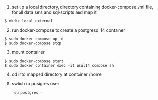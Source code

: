 
1. set up a local directory, directory containing docker-compose.yml file, for all data sets and sql-scripts and map it
```
$ mkdir local_external
```
2. run docker-compose to create a postgresql 14 container
```   
$ sudo docker-compose up -d
$ sudo docker-compose stop
```
3. mount container 
```
$ sudo docker-compose start
$ sudo docker container exec -it psql14_compose sh
```

4. cd into mapped directory at container /home

5. switch to postgres user
   ```
    su postgres -
   ```

